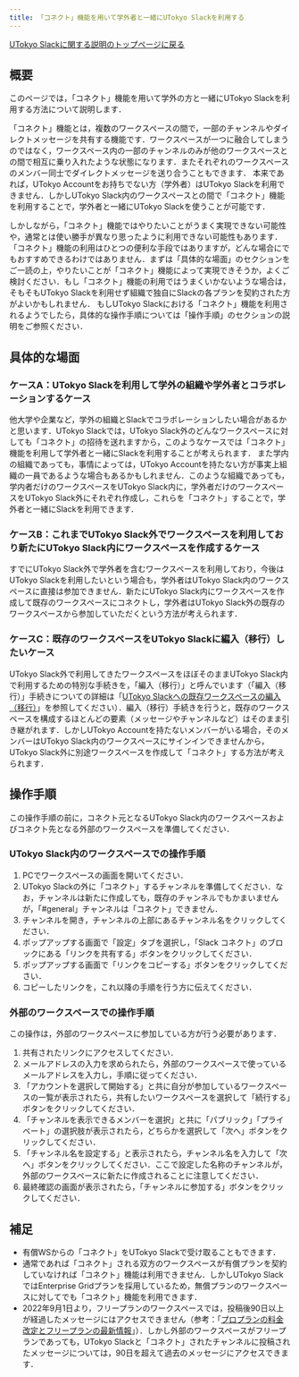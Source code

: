 ```yaml
---
title: 「コネクト」機能を用いて学外者と一緒にUTokyo Slackを利用する
---
```


[UTokyo Slackに関する説明のトップページに戻る](/slack/)

## 概要

このページでは，「コネクト」機能を用いて学外の方と一緒にUTokyo Slackを利用する方法について説明します．

「コネクト」機能とは，複数のワークスペースの間で，一部のチャンネルやダイレクトメッセージを共有する機能です．ワークスペースが一つに融合してしまうのではなく，ワークスペース内の一部のチャンネルのみが他のワークスペースとの間で相互に乗り入れたような状態になります．またそれぞれのワークスペースのメンバー同士でダイレクトメッセージを送り合うこともできます．
本来であれば，UTokyo Accountをお持ちでない方（学外者）はUTokyo Slackを利用できません．しかしUTokyo Slack内のワークスペースとの間で「コネクト」機能を利用することで，学外者と一緒にUTokyo Slackを使うことが可能です．

しかしながら，「コネクト」機能ではやりたいことがうまく実現できない可能性や，通常とは使い勝手が異なり思ったように利用できない可能性もあります．「コネクト」機能の利用はひとつの便利な手段ではありますが，どんな場合にでもおすすめできるわけではありません．まずは「具体的な場面」のセクションをご一読の上，やりたいことが「コネクト」機能によって実現できそうか，よくご検討ください．もし「コネクト」機能の利用ではうまくいかないような場合は，そもそもUTokyo Slackを利用せず組織で独自にSlackの各プランを契約された方がよいかもしれません．
もしUTokyo Slackにおける「コネクト」機能を利用されるようでしたら，具体的な操作手順については「操作手順」のセクションの説明をご参照ください．

## 具体的な場面

### ケースA：UTokyo Slackを利用して学外の組織や学外者とコラボレーションするケース

他大学や企業など，学外の組織とSlackでコラボレーションしたい場合があるかと思います．UTokyo Slackでは，UTokyo Slack外のどんなワークスペースに対しても「コネクト」の招待を送れますから，このようなケースでは「コネクト」機能を利用して学外者と一緒にSlackを利用することが考えられます．
また学内の組織であっても，事情によっては，UTokyo Accountを持たない方が事実上組織の一員であるような場合もあるかもしれません．このような組織であっても，学内者だけのワークスペースをUTokyo Slack内に，学外者だけのワークスペースをUTokyo Slack外にそれぞれ作成し，これらを「コネクト」することで，学外者と一緒にSlackを利用できます．

### ケースB：これまでUTokyo Slack外でワークスペースを利用しており新たにUTokyo Slack内にワークスペースを作成するケース

すでにUTokyo Slack外で学外者を含むワークスペースを利用しており，今後はUTokyo Slackを利用したいという場合も，学外者はUTokyo Slack内のワークスペースに直接は参加できません．新たにUTokyo Slack内にワークスペースを作成して既存のワークスペースにコネクトし，学外者はUTokyo Slack外の既存のワークスペースから参加していただくという方法が考えられます．

### ケースC：既存のワークスペースをUTokyo Slackに編入（移行）したいケース

UTokyo Slack外で利用してきたワークスペースをほぼそのままUTokyo Slack内で利用するための特別な手続きを，「編入（移行）」と呼んでいます（「編入（移行）」手続きについての詳細は「[UTokyo Slackへの既存ワークスペースの編入（移行）](/slack/workspace/migration)」を参照してください）．編入（移行）手続きを行うと，既存のワークスペースを構成するほとんどの要素（メッセージやチャンネルなど）はそのまま引き継がれます．しかしUTokyo Accountを持たないメンバーがいる場合，そのメンバーはUTokyo Slack内のワークスペースにサインインできませんから，UTokyo Slack外に別途ワークスペースを作成して「コネクト」する方法が考えられます．

## 操作手順

この操作手順の前に，コネクト元となるUTokyo Slack内のワークスペースおよびコネクト先となる外部のワークスペースを準備してください．

### UTokyo Slack内のワークスペースでの操作手順

1. PCでワークスペースの画面を開いてください．
1. UTokyo Slackの外に「コネクト」するチャンネルを準備してください．なお，チャンネルは新たに作成しても，既存のチャンネルでもかまいませんが，「#general」チャンネルは「コネクト」できません．
3. チャンネルを開き，チャンネルの上部にあるチャンネル名をクリックしてください．
4. ポップアップする画面で「設定」タブを選択し，「Slack コネクト」のブロックにある「リンクを共有する」ボタンをクリックしてください．
5. ポップアップする画面で「リンクをコピーする」ボタンをクリックしてください．
6. コピーしたリンクを，これ以降の手順を行う方に伝えてください．

### 外部のワークスペースでの操作手順

この操作は，外部のワークスペースに参加している方が行う必要があります．
1. 共有されたリンクにアクセスしてください．
2. メールアドレスの入力を求められたら，外部のワークスペースで使っているメールアドレスを入力し，手順に従ってください．
3. 「アカウントを選択して開始する」と共に自分が参加しているワークスペースの一覧が表示されたら，共有したいワークスペースを選択して「続行する」ボタンをクリックしてください．
4. 「チャンネルを表示できるメンバーを選択」と共に「パブリック」「プライベート」の選択肢が表示されたら，どちらかを選択して「次へ」ボタンをクリックしてください．
5. 「チャンネル名を設定する」と表示されたら，チャンネル名を入力して「次へ」ボタンをクリックしてください．ここで設定した名称のチャンネルが，外部のワークスペースに新たに作成されることに注意してください．
6. 最終確認の画面が表示されたら，「チャンネルに参加する」ボタンをクリックしてください．

## 補足

* 有償WSからの「コネクト」をUTokyo Slackで受け取ることもできます．
* 通常であれば「コネクト」される双方のワークスペースが有償プランを契約していなければ「コネクト」機能は利用できません．しかしUTokyo SlackではEnterprise Gridプランを採用しているため，無償プランのワークスペースに対してでも「コネクト」機能を利用できます．
* 2022年9月1日より，フリープランのワークスペースでは，投稿後90日以上が経過したメッセージにはアクセスできません（参考：「[プロプランの料金改定とフリープランの最新情報](https://slack.com/intl/ja-jp/help/articles/7050776459923)」）．しかし外部のワークスペースがフリープランであっても，UTokyo Slackと「コネクト」されたチャンネルに投稿されたメッセージについては，90日を超えて過去のメッセージにアクセスできます．
